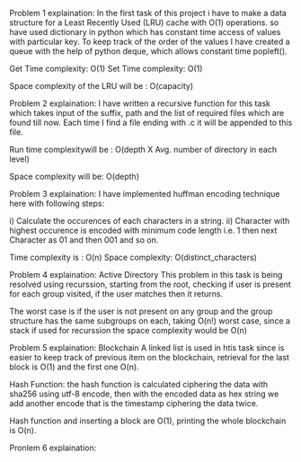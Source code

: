 Problem 1 explaination:
In the first task of this project i have to make a data structure for a Least Recently Used (LRU) cache with O(1) operations. so  have used dictionary in python which has constant time access of values with particular key. To keep track of the order of the values I have created a queue with the help of python deque, which allows constant time popleft().

Get Time complexity: O(1) 
Set Time complexity: O(1)

Space complexity of the LRU will be : O(capacity)


Problem 2 explaination:
I have written a recursive function for this task which takes input of the suffix, path and the list of required files which are found till now. Each time I find a file ending with .c it will be appended to this file.

Run time complexitywill be : O(depth X Avg. number of directory in each level)

Space complexity will be: O(depth)



Problem 3 explaination: 
I have implemented huffman encoding technique here with following steps:

i) Calculate the occurences of each characters in a string. ii) Character with highest occurence is encoded with minimum code length i.e. 1 then next Character as 01 and then 001 and so on.

Time complexity is : O(n) Space complexity: O(distinct_characters)


Problem 4 explaination:
Active Directory This problem in this task is being resolved using recurssion, starting from the root, checking if user is present for each group visited, if the user matches then it returns.

The worst case is if the user is not present on any group and the group structure has the same subgroups on each, taking O(n!) worst case, since a stack if used for recurssion the space complexity would be O(n)


Problem 5 explaination:
Blockchain A linked list is used in htis task since is easier to keep track of previous item on the blockchain, retrieval for the last block is O(1) and the first one O(n).

Hash Function: the hash function is calculated ciphering the data with sha256 using utf-8 encode, then with the encoded data as hex string we add another encode that is the timestamp ciphering the data twice.

Hash function and inserting a block are O(1), printing the whole blockchain is O(n).


Pronlem 6 explaination:
